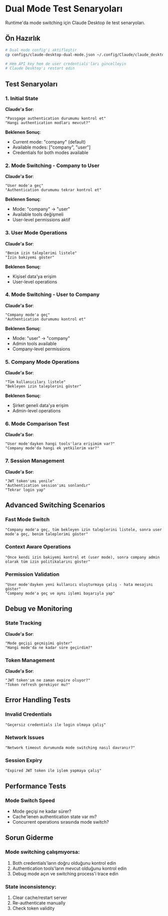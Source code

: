 # Dual Mode Test Senaryoları

Runtime'da mode switching için Claude Desktop ile test senaryoları.

## Ön Hazırlık
```bash
# Dual mode config'i aktifleştir
cp configs/claude-desktop-dual-mode.json ~/.config/Claude/claude_desktop_config.json

# Hem API key hem de user credentials'ları güncelleyin
# Claude Desktop'ı restart edin
```

## Test Senaryoları

### 1. Initial State
**Claude'a Sor**:
```
"Passgage authentication durumumu kontrol et"
"Hangi authentication modları mevcut?"
```

**Beklenen Sonuç**:
- Current mode: "company" (default)
- Available modes: ["company", "user"]
- Credentials for both modes available

### 2. Mode Switching - Company to User
**Claude'a Sor**:
```
"User mode'a geç"
"Authentication durumumu tekrar kontrol et"
```

**Beklenen Sonuç**:
- Mode: "company" → "user"
- Available tools değişmeli
- User-level permissions aktif

### 3. User Mode Operations
**Claude'a Sor**:
```
"Benim izin taleplerimi listele"
"İzin bakiyemi göster"
```

**Beklenen Sonuç**:
- Kişisel data'ya erişim
- User-level operations

### 4. Mode Switching - User to Company  
**Claude'a Sor**:
```
"Company mode'a geç"
"Authentication durumumu kontrol et"
```

**Beklenen Sonuç**:
- Mode: "user" → "company"
- Admin tools available
- Company-level permissions

### 5. Company Mode Operations
**Claude'a Sor**:
```
"Tüm kullanıcıları listele"
"Bekleyen izin taleplerini göster"
```

**Beklenen Sonuç**:
- Şirket geneli data'ya erişim
- Admin-level operations

### 6. Mode Comparison Test
**Claude'a Sor**:
```
"User mode'dayken hangi tools'lara erişimim var?"
"Company mode'da hangi ek yetkilerim var?"
```

### 7. Session Management
**Claude'a Sor**:
```
"JWT token'ımı yenile"
"Authentication session'ımı sonlandır"
"Tekrar login yap"
```

## Advanced Switching Scenarios

### Fast Mode Switch
```
"Company mode'a geç, tüm bekleyen izin taleplerini listele, sonra user mode'a geç, benim taleplerimi göster"
```

### Context Aware Operations
```
"Önce kendi izin bakiyemi kontrol et (user mode), sonra company admin olarak tüm izin politikalarını göster"
```

### Permission Validation
```
"User mode'dayken yeni kullanıcı oluşturmaya çalış - hata mesajını göster"
"Company mode'a geç ve aynı işlemi başarıyla yap"
```

## Debug ve Monitoring

### State Tracking
**Claude'a Sor**:
```
"Mode geçişi geçmişimi göster"
"Hangi mode'da ne kadar süre geçirdim?"
```

### Token Management
**Claude'a Sor**:
```
"JWT token'ım ne zaman expire oluyor?"
"Token refresh gerekiyor mu?"
```

## Error Handling Tests

### Invalid Credentials
```
"Geçersiz credentials ile login olmaya çalış"
```

### Network Issues
```
"Network timeout durumunda mode switching nasıl davranır?"
```

### Session Expiry
```
"Expired JWT token ile işlem yapmaya çalış"
```

## Performance Tests

### Mode Switch Speed
- Mode geçişi ne kadar sürer?
- Cache'lenen authentication state var mı?
- Concurrent operations sırasında mode switch?

## Sorun Giderme

### Mode switching çalışmıyorsa:
1. Both credentials'ların doğru olduğunu kontrol edin
2. Authentication tools'ların mevcut olduğunu kontrol edin
3. Debug mode açın ve switching process'i trace edin

### State inconsistency:
1. Clear cache/restart server
2. Re-authenticate manually
3. Check token validity
